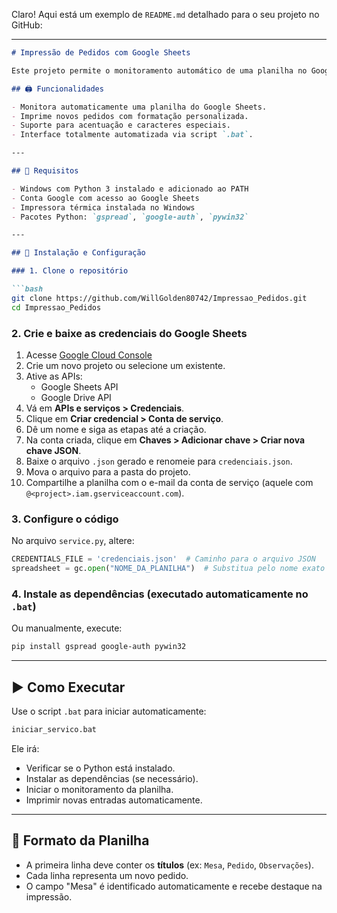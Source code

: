 Claro! Aqui está um exemplo de `README.md` detalhado para o seu projeto no GitHub:

---

```markdown
# Impressão de Pedidos com Google Sheets

Este projeto permite o monitoramento automático de uma planilha no Google Sheets para imprimir comandas de pedidos diretamente em uma impressora padrão do Windows. É ideal para estabelecimentos como bares, restaurantes e lanchonetes.

## 🖨️ Funcionalidades

- Monitora automaticamente uma planilha do Google Sheets.
- Imprime novos pedidos com formatação personalizada.
- Suporte para acentuação e caracteres especiais.
- Interface totalmente automatizada via script `.bat`.

---

## 🚀 Requisitos

- Windows com Python 3 instalado e adicionado ao PATH
- Conta Google com acesso ao Google Sheets
- Impressora térmica instalada no Windows
- Pacotes Python: `gspread`, `google-auth`, `pywin32`

---

## 🔧 Instalação e Configuração

### 1. Clone o repositório

```bash
git clone https://github.com/WillGolden80742/Impressao_Pedidos.git
cd Impressao_Pedidos
```

### 2. Crie e baixe as credenciais do Google Sheets

1. Acesse [Google Cloud Console](https://console.cloud.google.com/)
2. Crie um novo projeto ou selecione um existente.
3. Ative as APIs:
   - Google Sheets API
   - Google Drive API
4. Vá em **APIs e serviços > Credenciais**.
5. Clique em **Criar credencial > Conta de serviço**.
6. Dê um nome e siga as etapas até a criação.
7. Na conta criada, clique em **Chaves > Adicionar chave > Criar nova chave JSON**.
8. Baixe o arquivo `.json` gerado e renomeie para `credenciais.json`.
9. Mova o arquivo para a pasta do projeto.
10. Compartilhe a planilha com o e-mail da conta de serviço (aquele com `@<project>.iam.gserviceaccount.com`).

### 3. Configure o código

No arquivo `service.py`, altere:

```python
CREDENTIALS_FILE = 'credenciais.json'  # Caminho para o arquivo JSON
spreadsheet = gc.open("NOME_DA_PLANILHA")  # Substitua pelo nome exato da sua planilha
```

### 4. Instale as dependências (executado automaticamente no `.bat`)

Ou manualmente, execute:

```bash
pip install gspread google-auth pywin32
```

---

## ▶️ Como Executar

Use o script `.bat` para iniciar automaticamente:

```bat
iniciar_servico.bat
```

Ele irá:

- Verificar se o Python está instalado.
- Instalar as dependências (se necessário).
- Iniciar o monitoramento da planilha.
- Imprimir novas entradas automaticamente.

---

## 📝 Formato da Planilha

- A primeira linha deve conter os **títulos** (ex: `Mesa`, `Pedido`, `Observações`).
- Cada linha representa um novo pedido.
- O campo "Mesa" é identificado automaticamente e recebe destaque na impressão.

